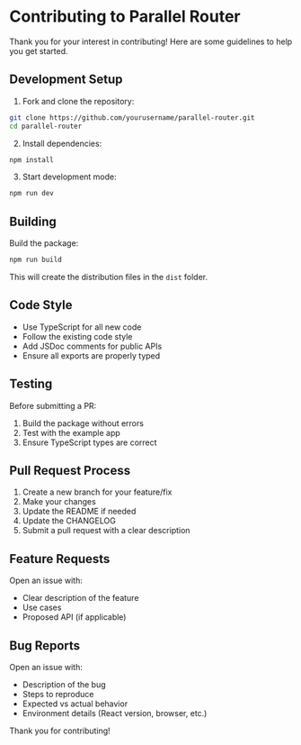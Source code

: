 # Contributing to Parallel Router

Thank you for your interest in contributing! Here are some guidelines to help you get started.

## Development Setup

1. Fork and clone the repository:
```bash
git clone https://github.com/yourusername/parallel-router.git
cd parallel-router
```

2. Install dependencies:
```bash
npm install
```

3. Start development mode:
```bash
npm run dev
```

## Building

Build the package:
```bash
npm run build
```

This will create the distribution files in the `dist` folder.

## Code Style

- Use TypeScript for all new code
- Follow the existing code style
- Add JSDoc comments for public APIs
- Ensure all exports are properly typed

## Testing

Before submitting a PR:
1. Build the package without errors
2. Test with the example app
3. Ensure TypeScript types are correct

## Pull Request Process

1. Create a new branch for your feature/fix
2. Make your changes
3. Update the README if needed
4. Update the CHANGELOG
5. Submit a pull request with a clear description

## Feature Requests

Open an issue with:
- Clear description of the feature
- Use cases
- Proposed API (if applicable)

## Bug Reports

Open an issue with:
- Description of the bug
- Steps to reproduce
- Expected vs actual behavior
- Environment details (React version, browser, etc.)

Thank you for contributing!
